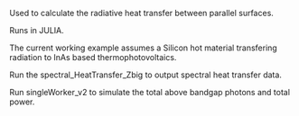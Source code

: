 Used to calculate the radiative heat transfer between parallel surfaces. 

Runs in JULIA.

The current working example assumes a Silicon hot material transfering radiation to InAs based thermophotovoltaics.


Run the spectral_HeatTransfer_Zbig to output spectral heat transfer data.

Run singleWorker_v2 to simulate the total above bandgap photons and total power.
